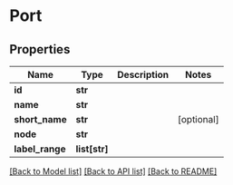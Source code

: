 # Port

## Properties
Name | Type | Description | Notes
------------ | ------------- | ------------- | -------------
**id** | **str** |  | 
**name** | **str** |  | 
**short_name** | **str** |  | [optional] 
**node** | **str** |  | 
**label_range** | **list[str]** |  | 

[[Back to Model list]](../README.md#documentation-for-models) [[Back to API list]](../README.md#documentation-for-api-endpoints) [[Back to README]](../README.md)

